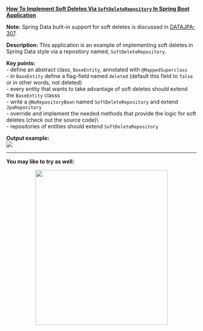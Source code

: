**[How To Implement Soft Deletes Via `SoftDeleteRepository` In Spring Boot Application](https://github.com/AnghelLeonard/Hibernate-SpringBoot/tree/master/HibernateSpringBootSoftDeletesSpringStyle)**

**Note:** Spring Data built-in support for soft deletes is discussed in [DATAJPA-307](https://jira.spring.io/browse/DATAJPA-307).

**Description:** This application is an example of implementing soft deletes in Spring Data style via a repository named, `SoftDeleteRepository`. 

**Key points:**\
     - define an abstract class, `BaseEntity`, annotated with `@MappedSuperclass`\
     - in `BaseEntity` define a flag-field named `deleted` (default this field to `false` or in other words, not deleted)\
     - every entity that wants to take advantage of soft deletes should extend the `BaseEntity` classs\
     - write a `@NoRepositoryBean` named `SoftDeleteRepository` and extend `JpaRepository`\
     - override and implement the needed methods that provide the logic for soft deletes (check out the source code)\     
     - repositories of entities should extend `SoftDeleteRepository`
     
**Output example:**\
![](https://github.com/AnghelLeonard/Hibernate-SpringBoot/blob/master/HibernateSpringBootSoftDeletes/soft%20deletes.png)

-------------------------------

**You may like to try as well:**
<a href="https://leanpub.com/java-persistence-performance-illustrated-guide"><p align="center"><img src="https://github.com/AnghelLeonard/Hibernate-SpringBoot/blob/master/Java%20Persistence%20Performance%20Illustrated%20Guide.jpg" height="410" width="350"/></p></a>
